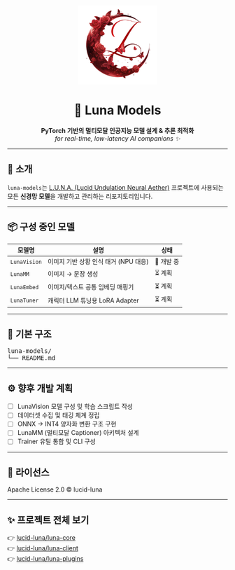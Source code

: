 <p align="center">
  <img src="https://github.com/lucid-luna/.github/blob/main/profile/assets/Logo.png" width="180" alt="L.U.N.A. Logo"/>
</p>

<h1 align="center">🌙 Luna Models</h1>
<p align="center">
  <b>PyTorch 기반의 멀티모달 인공지능 모델 설계 & 추론 최적화</b><br/>
  <i>for real-time, low-latency AI companions ✨</i>
</p>

---

## 🧠 소개

`luna-models`는 [L.U.N.A. (Lucid Undulation Neural Aether)](https://github.com/lucid-luna) 프로젝트에 사용되는 모든 **신경망 모델**을 개발하고 관리하는 리포지토리입니다.

---

## 📦 구성 중인 모델

| 모델명 | 설명 | 상태 |
|--------|------|------|
| `LunaVision` | 이미지 기반 상황 인식 태거 (NPU 대응) | 🔧 개발 중 |
| `LunaMM` | 이미지 → 문장 생성 | ⏳ 계획 |
| `LunaEmbed` | 이미지/텍스트 공통 임베딩 매핑기 | ⏳ 계획 |
| `LunaTuner` | 캐릭터 LLM 튜닝용 LoRA Adapter | ⏳ 계획 |

---

## 🔨 기본 구조

<pre>
luna-models/
└── README.md
</pre>

---

## ⚙️ 향후 개발 계획

- [ ] LunaVision 모델 구성 및 학습 스크립트 작성
- [ ] 데이터셋 수집 및 태깅 체계 정립
- [ ] ONNX → INT4 양자화 변환 구조 구현
- [ ] LunaMM (멀티모달 Captioner) 아키텍처 설계
- [ ] Trainer 유틸 통합 및 CLI 구성

---

## 🪪 라이선스

Apache License 2.0 © lucid-luna

---

## ✨ 프로젝트 전체 보기

👉 [lucid-luna/luna-core](https://github.com/lucid-luna/luna-core)  
👉 [lucid-luna/luna-client](https://github.com/lucid-luna/luna-client)  
👉 [lucid-luna/luna-plugins](https://github.com/lucid-luna/luna-plugins)
